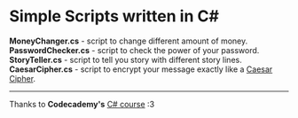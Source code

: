 # Simple Scripts written in C#

<b>MoneyChanger.cs</b> - script to change different amount of money.
<br>
<b>PasswordChecker.cs</b> - script to check the power of your password.
<br>
<b>StoryTeller.cs</b> - script to tell you story with different story lines.
<br>
<b>CaesarCipher.cs</b> - script to encrypt your message exactly like a <a href="https://en.wikipedia.org/wiki/Caesar_cipher" target="_blank">Caesar Cipher</a>.
<hr />
Thanks to <b>Codecademy's</b> <a href="https://www.codecademy.com/learn/learn-c-sharp" target="_blank">C# course</a> :3
